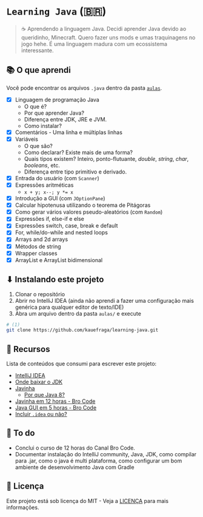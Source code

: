 # `Learning Java` (:brazil:)

> ☕ Aprendendo a linguagem Java. Decidi aprender Java devido ao queridinho, Minecraft. Quero fazer uns mods e umas traquinagens no jogo hehe. É uma linguagem madura com um ecossistema interessante.

## 📚 O que aprendi

Você pode encontrar os arquivos `.java` dentro da pasta [`aulas`](aulas/src).

- [x] Linguagem de programação Java
  - O que é?
  - Por que aprender Java?
  - Diferença entre JDK, JRE e JVM.
  - Como instalar?
- [x] Comentários - Uma linha e múltiplas linhas
- [x] Variáveis
  - O que são?
  - Como declarar? Existe mais de uma forma?
  - Quais tipos existem? Inteiro, ponto-flutuante, *double*, *string*, *char*, *booleans*, etc.
  - Diferença entre tipo primitivo e derivado.
- [x] Entrada do usuário (com `Scanner`)
- [x] Expressões aritméticas
  - `x + y; x--; y *= x`
- [x] Introdução a GUI (com `JOptionPane`)
- [x] Calcular hipotenusa utilizando o teorema de Pitágoras
- [x] Como gerar vários valores pseudo-aleatórios (com `Random`)
- [x] Expressões if, else-if e else
- [x] Expressões switch, case, break e default
- [x] For, while/do-while and nested loops
- [x] Arrays and 2d arrays
- [x] Métodos de string
- [x] Wrapper classes
- [x] ArrayList e ArrayList bidimensional

## ⬇ Instalando este projeto

1. Clonar o repositório
2. Abrir no IntelliJ IDEA (ainda não aprendi a fazer uma configuração mais genérica para qualquer editor de texto/IDE)
3. Abra um arquivo dentro da pasta `aulas/` e execute

```bash
# (1)
git clone https://github.com/kauefraga/learning-java.git
```

## 🧻 Recursos

Lista de conteúdos que consumi para escrever este projeto:

- [IntelliJ IDEA](https://www.jetbrains.com/pt-br/idea/download)
- [Onde baixar o JDK](https://www.oracle.com/java/technologies/downloads)
- [Javinha](https://www.java.com/pt-BR/download)
  - [Por que Java 8?](https://www.java.com/pt-BR/download/why-java-8-recommended.html)
- [Javinha em 12 horas - Bro Code](https://youtu.be/xk4_1vDrzzo)
- [Java GUI em 5 horas - Bro Code](https://youtu.be/Kmgo00avvEw)
- [Incluir `.idea` ou não?](https://stackoverflow.com/questions/3041154/intellij-idea-9-10-what-folders-to-check-into-or-not-check-into-source-contro)

## 📜 To do

- Conclui o curso de 12 horas do Canal Bro Code.
- Documentar instalação do IntelliJ community, Java, JDK, como compilar para .jar, como o java é multi plataforma, como configurar um bom ambiente de desenvolvimento Java com Gradle

## 📝 Licença

Este projeto está sob licença do MIT - Veja a [LICENÇA](https://github.com/kauefraga/learning-java/blob/main/LICENSE) para mais informações.
